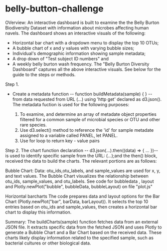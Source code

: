 # belly-button-challenge

OVerview:
An interactive dashboard is built to examine the the Belly Burton Biodiversity Dataset with information about microbes affecting human navels. The dashboard shows an interactive visuals of the following:
- Horizontal bar chart with a dropdown menu to display the top 10 OTUs;
- A bubble chart of x and y values with varying bubble sizes;
- Individual's demographic information showing sample metadata;
- A drop down of "Test subject ID numbers" and
- A weekly belly burton wash frequency.
The "Belly Burton Diversity Dashboard" captures all the above interactive visuals. See below for the guide to the steps or methods.

Step 1.
* Create a metadata function  -- function buildMetadata(sample) { } --  from data requested from URL (...) using 'http get' declared as d3.json(). The metadata fuction is used for the following purposes:

  1. To examine, and determine an array of metadate object properties filtered for a common sample of microbial species or OTU  and other rare species. 
  2. Use d3.select() method to reference the 'id' for sample metadate assigned to a variable called PANEL, let PANEL.
  3. Use for loop to return key - value pairs  

Step 2.
The chart function declaration -- d3.json(...).then((data) => { ... })-- is used to identify specific sample from the URL: (...);and the then() block, received the data to build the charts. The relevant portions are as follows:

Bubble Chart:
Data:
otu_ids,otu_labels, and sample_values are used for x, y, and text values. The Bubble Chart visualizes the relationship between otu_ids, sample_values, and otu_labels. See code for bubbledata , layout and Plotly.newPlot("bubble", bubbleData, bubbleLayout) on file "plot.js"


Horizontal barcharts
The code prepares data and layout options for the Bar Chart (Plotly.newPlot("bar", barData, barLayout)).
It selects the top 10 entries based on otu_ids and sample_values, then creates a horizontal bar chart to display this information.

Summary:
The buildCharts(sample) function fetches data from an external JSON file.
It extracts specific data from the fetched JSON and uses Plotly to generate a Bubble Chart and a Bar Chart based on the received data. These charts likely display information related to the specified sample, such as bacterial cultures or other biological data.

